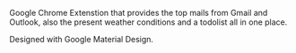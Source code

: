 Google Chrome Extenstion that provides the top mails from Gmail and Outlook,
also the present weather conditions 
and a todolist 
all in one place.

Designed with Google Material Design.
